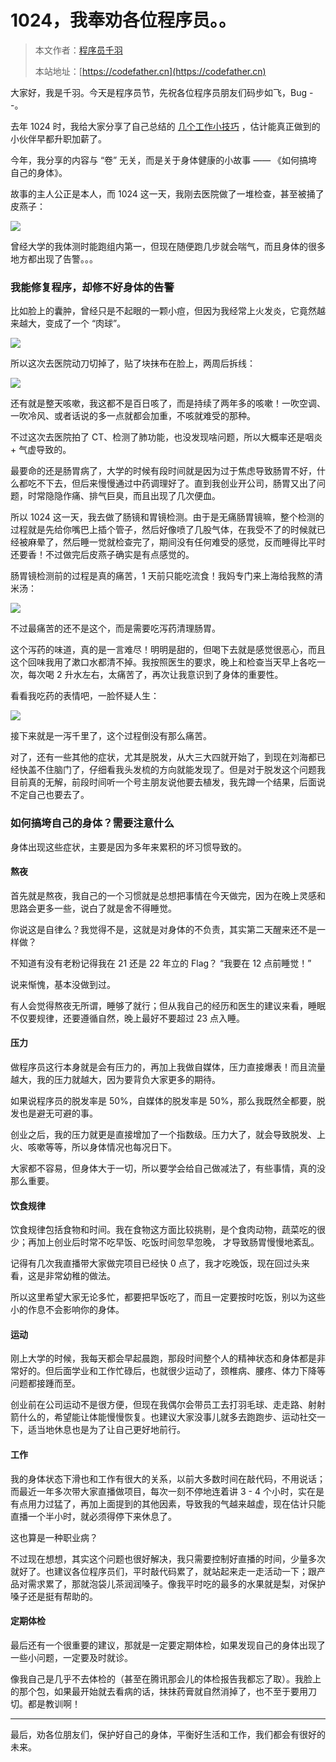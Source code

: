 # 1024，我奉劝各位程序员。。

> 本文作者：[程序员千羽](https://yuyuanweb.feishu.cn/wiki/Abldw5WkjidySxkKxU2cQdAtnah)
>
> 本站地址：[https://codefather.cn](https://codefather.cn)

大家好，我是千羽。今天是程序员节，先祝各位程序员朋友们码步如飞，Bug --。

去年 1024 时，我给大家分享了自己总结的 [几个工作小技巧](https://mp.weixin.qq.com/s?__biz=MzI1NDczNTAwMA==&mid=2247527904&idx=1&sn=3d39ec7e914897cb4b1e3c2e6bb89dc8&chksm=e9c28a17deb5030140ac2446eed7b7695337d511da4c528cea44012ee1d4cac387aaf1cfa7e8&token=906785209&lang=zh_CN#rd) ，估计能真正做到的小伙伴早都升职加薪了。

今年，我分享的内容与 “卷”  无关，而是关于身体健康的小故事 —— 《如何搞垮自己的身体》。

故事的主人公正是本人，而 1024 这一天，我刚去医院做了一堆检查，甚至被捅了皮燕子：

![](https://yupi-picture-1256524210.cos.ap-shanghai.myqcloud.com/1/image-20231024190456242.png)

曾经大学的我体测时能跑组内第一，但现在随便跑几步就会喘气，而且身体的很多地方都出现了告警。。。



### 我能修复程序，却修不好身体的告警

比如脸上的囊肿，曾经只是不起眼的一颗小痘，但因为我经常上火发炎，它竟然越来越大，变成了一个 “肉球”。

![](https://yupi-picture-1256524210.cos.ap-shanghai.myqcloud.com/1/image-20231024181520982.png)

所以这次去医院动刀切掉了，贴了块抹布在脸上，两周后拆线：

![](https://yupi-picture-1256524210.cos.ap-shanghai.myqcloud.com/1/image-20231024181627975.png)

还有就是整天咳嗽，我这都不是百日咳了，而是持续了两年多的咳嗽！一吹空调、一吹冷风、或者话说的多一点就都会加重，不咳就难受的那种。

不过这次去医院拍了 CT、检测了肺功能，也没发现啥问题，所以大概率还是咽炎 + 气虚导致的。

最要命的还是肠胃病了，大学的时候有段时间就是因为过于焦虑导致肠胃不好，什么都吃不下去，但后来慢慢通过中药调理好了。直到我创业开公司，肠胃又出了问题，时常隐隐作痛、排气巨臭，而且出现了几次便血。

所以 1024 这一天，我去做了肠镜和胃镜检测。由于是无痛肠胃镜嘛，整个检测的过程就是先给你嘴巴上插个管子，然后好像喷了几股气体，在我受不了的时候就已经被麻晕了，然后睡一觉就检查完了，期间没有任何难受的感觉，反而睡得比平时还要香！不过做完后皮燕子确实是有点感觉的。

肠胃镜检测前的过程是真的痛苦，1 天前只能吃流食！我妈专门来上海给我熬的清米汤：

![](https://yupi-picture-1256524210.cos.ap-shanghai.myqcloud.com/1/image-20231024183012130.png)

不过最痛苦的还不是这个，而是需要吃泻药清理肠胃。

这个泻药的味道，真的是一言难尽！明明是甜的，但喝下去就是感觉很恶心，而且这个回味我用了漱口水都清不掉。我按照医生的要求，晚上和检查当天早上各吃一次，每次喝 2 升水左右，太痛苦了，再次让我意识到了身体的重要性。

看看我吃药的表情吧，一脸怀疑人生：

![](https://yupi-picture-1256524210.cos.ap-shanghai.myqcloud.com/1/image-20231024183111588.png)

接下来就是一泻千里了，这个过程倒没有那么痛苦。

对了，还有一些其他的症状，尤其是脱发，从大三大四就开始了，到现在刘海都已经快盖不住脑门了，仔细看我头发梳的方向就能发现了。但是对于脱发这个问题我目前真的无解，前段时间听一个号主朋友说他要去植发，我先蹲一个结果，后面说不定自己也要去了。



### 如何搞垮自己的身体？需要注意什么

身体出现这些症状，主要是因为多年来累积的坏习惯导致的。



#### 熬夜

首先就是熬夜，我自己的一个习惯就是总想把事情在今天做完，因为在晚上灵感和思路会更多一些，说白了就是舍不得睡觉。

你说这是自律么？我觉得不是，这就是对身体的不负责，其实第二天醒来还不是一样做？

不知道有没有老粉记得我在 21 还是 22 年立的 Flag？ “我要在 12 点前睡觉！” 

说来惭愧，基本没做到过。

有人会觉得熬夜无所谓，睡够了就行；但从我自己的经历和医生的建议来看，睡眠不仅要规律，还要遵循自然，晚上最好不要超过 23 点入睡。



#### 压力

做程序员这行本身就是会有压力的，再加上我做自媒体，压力直接爆表！而且流量越大，我的压力就越大，因为要背负大家更多的期待。

如果说程序员的脱发率是 50%，自媒体的脱发率是 50%，那么我既然全都要，脱发也是避无可避的事。

创业之后，我的压力就更是直接增加了一个指数级。压力大了，就会导致脱发、上火、咳嗽等等，所以身体情况也每况日下。

大家都不容易，但身体大于一切，所以要学会给自己做减法了，有些事情，真的没那么重要。



#### 饮食规律

饮食规律包括食物和时间。我在食物这方面比较挑剔，是个食肉动物，蔬菜吃的很少；再加上创业后时常不吃早饭、吃饭时间忽早忽晚， 才导致肠胃慢慢地紊乱。

记得有几次我直播带大家做完项目已经快 0 点了，我才吃晚饭，现在回过头来看，这是非常幼稚的做法。

所以这里希望大家无论多忙，都要把早饭吃了，而且一定要按时吃饭，别以为这些小的作息不会影响你的身体。



#### 运动

刚上大学的时候，我每天都会早起晨跑，那段时间整个人的精神状态和身体都是非常好的。但后面学业和工作忙碌后，也就很少运动了，颈椎病、腰疼、体力下降等问题都接踵而至。

创业前在公司运动不是很方便，但现在我偶尔会带员工去打羽毛球、走走路、射射箭什么的，希望能让体能慢慢恢复。也建议大家没事儿就多去跑跑步、运动社交一下，适当地休息也是为了让自己更好地前行。



#### 工作

我的身体状态下滑也和工作有很大的关系，以前大多数时间在敲代码，不用说话；而最近一年多次带大家直播做项目，每次一刻不停地连着讲 3 - 4 个小时，实在是有点用力过猛了，再加上面提到的其他因素，导致我的气越来越虚，现在估计只能直播一个半小时，就必须得停下来休息了。

这也算是一种职业病？

不过现在想想，其实这个问题也很好解决，我只需要控制好直播的时间，少量多次就好了。也建议各位程序员们，平时敲代码累了，就站起来走一走活动一下；跟产品对需求累了，那就泡袋儿茶润润嗓子。像我平时吃的最多的水果就是梨，对保护嗓子还是挺有帮助的。



#### 定期体检

最后还有一个很重要的建议，那就是一定要定期体检，如果发现自己的身体出现了一些小问题，一定要及时就诊。

像我自己是几乎不去体检的（甚至在腾讯那会儿的体检报告我都忘了取）。我脸上的那个包，如果最开始就去看病的话，抹抹药膏就自然消掉了，也不至于要用刀切。都是教训啊！



---



最后，劝各位朋友们，保护好自己的身体，平衡好生活和工作，我们都会有很好的未来。